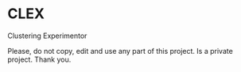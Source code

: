 # CLEX #

Clustering Experimentor

Please, do not copy, edit and use any part of this project. Is a private project. Thank you.